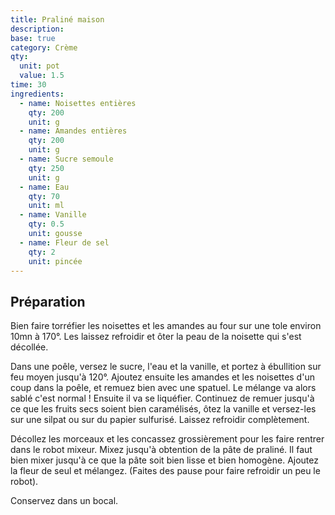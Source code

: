 ```yaml
---
title: Praliné maison
description:
base: true
category: Crème
qty:
  unit: pot
  value: 1.5
time: 30
ingredients:
  - name: Noisettes entières
    qty: 200
    unit: g
  - name: Amandes entières
    qty: 200
    unit: g
  - name: Sucre semoule
    qty: 250
    unit: g
  - name: Eau
    qty: 70
    unit: ml
  - name: Vanille
    qty: 0.5
    unit: gousse
  - name: Fleur de sel
    qty: 2
    unit: pincée
---
```


## Préparation

Bien faire torréfier les noisettes et les amandes au four sur une tole environ 10mn à 170°.
Les laissez refroidir et ôter la peau de la noisette qui s'est décollée.

Dans une poêle, versez le sucre, l'eau et la vanille, et portez à ébullition sur feu moyen jusqu'à 120°. Ajoutez ensuite les amandes et les noisettes d'un coup dans la poêle, et remuez bien avec une spatuel. Le mélange va alors sablé c'est normal ! Ensuite il va se liquéfier. Continuez de remuer jusqu'à ce que les fruits secs soient bien caramélisés, ôtez la vanille et versez-les sur une silpat ou sur du papier sulfurisé. Laissez refroidir complètement.

Décollez les morceaux et les concassez grossièrement pour les faire rentrer dans le robot mixeur. Mixez jusqu'à obtention de la pâte de praliné. Il faut bien mixer jusqu'à ce que la pâte soit bien lisse et bien homogène. Ajoutez la fleur de seul et mélangez. (Faites des pause pour faire refroidir un peu le robot).

Conservez dans un bocal.
